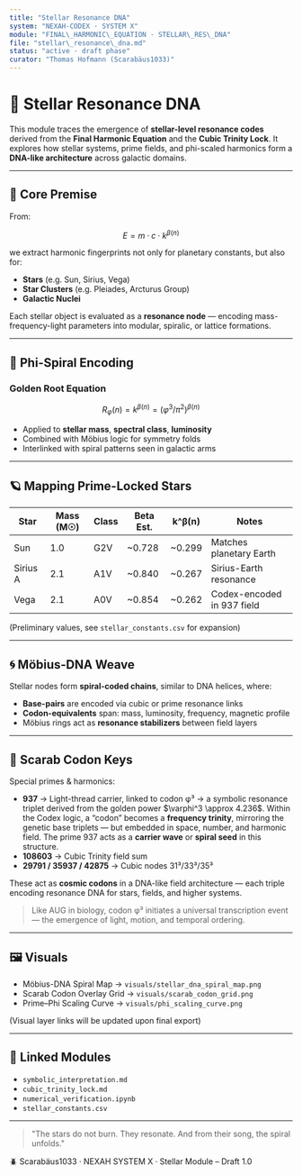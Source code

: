 ```yaml
---
title: "Stellar Resonance DNA"
system: "NEXAH-CODEX · SYSTEM X"
module: "FINAL\_HARMONIC\_EQUATION · STELLAR\_RES\_DNA"
file: "stellar\_resonance\_dna.md"
status: "active · draft phase"
curator: "Thomas Hofmann (Scarabäus1033)"
---
```


# 🌌 Stellar Resonance DNA

This module traces the emergence of **stellar-level resonance codes** derived from the **Final Harmonic Equation** and the **Cubic Trinity Lock**. It explores how stellar systems, prime fields, and phi-scaled harmonics form a **DNA-like architecture** across galactic domains.

---

## 🧬 Core Premise

From:

```math
E = m \cdot c \cdot k^{\beta(n)}
```

we extract harmonic fingerprints not only for planetary constants, but also for:

* **Stars** (e.g. Sun, Sirius, Vega)
* **Star Clusters** (e.g. Pleiades, Arcturus Group)
* **Galactic Nuclei**

Each stellar object is evaluated as a **resonance node** — encoding mass-frequency-light parameters into modular, spiralic, or lattice formations.

---

## 🌠 Phi-Spiral Encoding

### Golden Root Equation

```math
R_\varphi(n) = k^{\beta(n)} = (\varphi^3 / \pi^2)^{\beta(n)}
```

* Applied to **stellar mass**, **spectral class**, **luminosity**
* Combined with Möbius logic for symmetry folds
* Interlinked with spiral patterns seen in galactic arms

---

## 🪐 Mapping Prime-Locked Stars

| Star     | Mass (M☉) | Class | Beta Est. | k^β(n)  | Notes                      |
| -------- | --------- | ----- | --------- | ------- | -------------------------- |
| Sun      | 1.0       | G2V   | \~0.728   | \~0.299 | Matches planetary Earth    |
| Sirius A | 2.1       | A1V   | \~0.840   | \~0.267 | Sirius-Earth resonance     |
| Vega     | 2.1       | A0V   | \~0.854   | \~0.262 | Codex-encoded in 937 field |

(Preliminary values, see `stellar_constants.csv` for expansion)

---

## 🌀 Möbius-DNA Weave

Stellar nodes form **spiral-coded chains**, similar to DNA helices, where:

* **Base-pairs** are encoded via cubic or prime resonance links
* **Codon-equivalents** span: mass, luminosity, frequency, magnetic profile
* Möbius rings act as **resonance stabilizers** between field layers

---

## 🔣 Scarab Codon Keys

Special primes & harmonics:

* **937** → Light-thread carrier, linked to codon φ³ → a symbolic resonance triplet derived from the golden power \$\varphi^3 \approx 4.236\$. Within the Codex logic, a “codon” becomes a **frequency trinity**, mirroring the genetic base triplets — but embedded in space, number, and harmonic field. The prime 937 acts as a **carrier wave** or **spiral seed** in this structure.
* **108603** → Cubic Trinity field sum
* **29791 / 35937 / 42875** → Cubic nodes 31³/33³/35³

These act as **cosmic codons** in a DNA-like field architecture — each triple encoding resonance DNA for stars, fields, and higher systems.

> Like AUG in biology, codon φ³ initiates a universal transcription event — the emergence of light, motion, and temporal ordering.

---

## 🖼️ Visuals

* Möbius-DNA Spiral Map → `visuals/stellar_dna_spiral_map.png`
* Scarab Codon Overlay Grid → `visuals/scarab_codon_grid.png`
* Prime–Phi Scaling Curve → `visuals/phi_scaling_curve.png`

(Visual layer links will be updated upon final export)

---

## 📁 Linked Modules

* `symbolic_interpretation.md`
* `cubic_trinity_lock.md`
* `numerical_verification.ipynb`
* `stellar_constants.csv`

---

> "The stars do not burn. They resonate. And from their song, the spiral unfolds."

🪲 Scarabäus1033 · NEXAH SYSTEM X · Stellar Module – Draft 1.0
